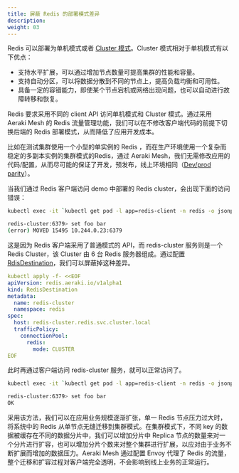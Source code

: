 ```yaml
---
title: 屏蔽 Redis 的部署模式差异
description: 
weight: 03
---
```


Redis 可以部署为单机模式或者 [Cluster 模式](https://redis.io/docs/reference/cluster-spec/)。Cluster 模式相对于单机模式有以下优点：

* 支持水平扩展，可以通过增加节点数量可提高集群的性能和容量。
* 支持自动分区，可以将数据分散到不同的节点上，提高负载均衡和可用性。
* 具备一定的容错能力，即使某个节点宕机或网络出现问题，也可以自动进行故障转移和恢复。

Redis 要求采用不同的 client API 访问单机模式和 Cluster 模式。通过采用 Aeraki Mesh 的 Redis 流量管理功能，我们可以在不修改客户端代码的前提下切换后端的 Redis 部署模式，从而降低了应用开发成本。

比如在测试集群使用一个小型的单实例的 Redis ，而在生产环境使用一个复杂而稳定的多副本实例的集群模式的Redis，通过 Aeraki Mesh，我们无需修改应用的代码/配置，从而尽可能的保证了开发，预发布，线上环境相同（[Dev/prod parity](https://12factor.net/dev-prod-parity)）。


当我们通过 Redis 客户端访问 demo 中部署的 Redis cluster，会出现下面的访问错误：

```bash
kubectl exec -it `kubectl get pod -l app=redis-client -n redis -o jsonpath="{.items[0].metadata.name}"` -c redis-client -n redis -- redis-cli -h redis-cluster

redis-cluster:6379> set foo bar
(error) MOVED 15495 10.244.0.23:6379
```

这是因为 Redis 客户端采用了普通模式的 API，而 redis-cluster 服务则是一个 Redis Cluster，该 Cluster 由 6 台 Redis 服务器组成。通过配置 [RdisDestination](https://aeraki.net/zh/docs/v1.x/reference/redis/#RedisDestination)，我们可以屏蔽掉这种差异。

```yaml
kubectl apply -f- <<EOF
apiVersion: redis.aeraki.io/v1alpha1
kind: RedisDestination
metadata:
  name: redis-cluster
  namespace: redis
spec:
  host: redis-cluster.redis.svc.cluster.local
  trafficPolicy:
    connectionPool:
      redis:
        mode: CLUSTER
EOF
```

此时再通过客户端访问 redis-cluster 服务，就可以正常访问了。

```bash
kubectl exec -it `kubectl get pod -l app=redis-client -n redis -o jsonpath="{.items[0].metadata.name}"` -c redis-client -n redis -- redis-cli -h redis-cluster

redis-cluster:6379> set foo bar
OK
```

采用该方法，我们可以在应用业务规模逐渐扩张，单一 Redis 节点压力过大时，将系统中的 Redis 从单节点无缝迁移到集群模式。在集群模式下，不同 key 的数据被缓存在不同的数据分片中，我们可以增加分片中 Replica 节点的数量来对一个分片进行扩容，也可以增加分片个数来对整个集群进行扩展，以应对由于业务不断扩展而增加的数据压力。Aeraki Mesh 通过配置 Envoy 代理了 Redis 的流量，整个迁移和扩容过程对客户端完全透明，不会影响到线上业务的正常运行。

